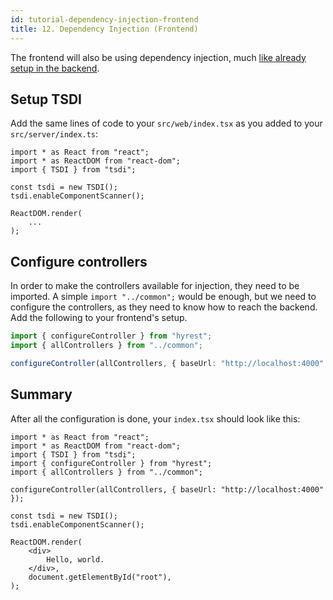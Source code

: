 ```yaml
---
id: tutorial-dependency-injection-frontend
title: 12. Dependency Injection (Frontend)
---
```


The frontend will also be using dependency injection, much [like already setup in the backend](tutorial-dependency-injection).

## Setup TSDI

Add the same lines of code to your `src/web/index.tsx` as you added to your `src/server/index.ts`:

```tsx
import * as React from "react";
import * as ReactDOM from "react-dom";
import { TSDI } from "tsdi";

const tsdi = new TSDI();
tsdi.enableComponentScanner();

ReactDOM.render(
    ...
);
```

## Configure controllers

In order to make the controllers available for injection, they need to be imported.
A simple `import "../common";` would be enough, but we need to configure the controllers, as they need to know how to reach the backend.
Add the following to your frontend's setup.

```typescript
import { configureController } from "hyrest";
import { allControllers } from "../common";

configureController(allControllers, { baseUrl: "http://localhost:4000" });
```

## Summary

After all the configuration is done, your `index.tsx` should look like this:

```tsx
import * as React from "react";
import * as ReactDOM from "react-dom";
import { TSDI } from "tsdi";
import { configureController } from "hyrest";
import { allControllers } from "../common";

configureController(allControllers, { baseUrl: "http://localhost:4000" });

const tsdi = new TSDI();
tsdi.enableComponentScanner();

ReactDOM.render(
    <div>
        Hello, world.
    </div>,
    document.getElementById("root"),
);
```
